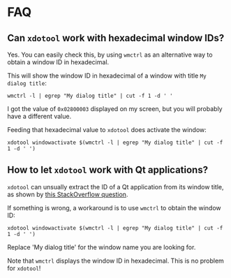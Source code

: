 # FAQ

## Can `xdotool` work with hexadecimal window IDs?

Yes. You can easily check this, by using `wmctrl` as
an alternative way to obtain a window ID in hexadecimal.

This will show the window ID in hexadecimal of
a window with title `My dialog title`:

```
wmctrl -l | egrep "My dialog title" | cut -f 1 -d ' '
```

I got the value of `0x02800003` displayed on my screen, 
but you will probably have a different value.

Feeding that hexadecimal value to `xdotool` does activate the window:

```
xdotool windowactivate $(wmctrl -l | egrep "My dialog title" | cut -f 1 -d ' ')
```

## How to let `xdotool` work with Qt applications?

`xdotool` can unsually extract the ID of a Qt application 
from its window title, as shown by 
[this StackOverflow question](http://stackoverflow.com/questions/37050159/xdotool-cannot-find-qt-application-window-where-wmctrl-can).

If something is wrong, a workaround is to use `wmctrl`
to obtain the window ID:

```
xdotool windowactivate $(wmctrl -l | egrep "My dialog title" | cut -f 1 -d ' ')
```

Replace 'My dialog title' for the window name you are looking for.

Note that `wmctrl` displays the window ID in hexadecimal. This is no
problem for `xdotool`!